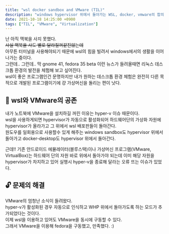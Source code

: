 ```yaml
---
title: "wsl docker sandbox and VMware (TIL)"
description: "windows hypervisor 위에서 돌아가는 WSL, docker, vmware의 합의점 구경"
date: 2021-10-18 14:25:00 +0900
tags: ["TIL", "VMware", "Virtualization"]
---
```


난 아직 맥북을 사지 못했다.  
~~사실 맥북을 사도 별로 달라질꺼같진않는데~~  
아무튼 터미널을 사용해야되기 때문에 wsl의 힘을 빌려서 windows에서의 생활을 이어나가는 중이다.  
그런데.. 그런데.. 막 gnome 41, fedora 35 beta 이런 뉴스가 들려올때면 리눅스 데스크톱 환경의 발전을 체험해 보고 싶어진다.  
wsl이 좋은 프로그램인건 문명하지만 내가 원하는 데스크톱 환경 체험은 완전히 다른 목적으로 개발된 프로그램이기에 걍 가상머신을 돌리는 편이 낫다.

## 🔏 wsl와 VMware의 공존

내가 노트북에 VMware을 설치하길 꺼린 이유는 hyper-v 이슈 때문이다.  
wsl을 사용하게되면 hypervisor가 자동으로 활성화되어 하드웨어단의 가상화 자원에 hypervisor가 올라가고 그 위에서 wsl 배포판들이 돌아간다.  
원도우를 일회용으로 사용할수 있게 해주는 windows sandbox도 hypervisor 위에서 돌아가고 docker-desktop도 hypervisor 위에서 돌아간다.

근데!! 기존 안드로이드 에뮬레이터(블루스택)이나 가상머신 프로그램(VMware, VirtualBox)는 하드웨어 단의 자원 바로 위에서 돌아가야 되는데 이미 해당 자원을 hypervisor가 차지하고 있어 실행시 hyper-v을 종료해 달라는 오류 뜨는 이슈가 있었다.

## 🔓 문제의 해결

VMware의 엄청난 소식이 들려왔다.  
hyper-v가 활성화된 경우 자동으로 인식하고 WHP 위에서 돌아가도록 하는 모드가 추가되었다는 것이다.  
이제 wsl을 이용하고 있어도 VMware을 동시에 구동할 수 있다.  
그래서 VMware을 이용해 fedora을 구동했고, 만족했다. :)
